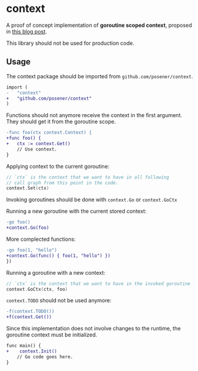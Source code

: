 # context

A proof of concept implementation of **goroutine scoped context**,
proposed in [this blog post](https://posener.github.io/goroutine-scoped-context).

This library should not be used for production code.

## Usage

The context package should be imported from `github.com/posener/context`.

```diff
import (
-   "context"
+   "github.com/posener/context"
)
```

Functions should not anymore receive the context in the first argument.
They should get it from the goroutine scope.

```diff
-func foo(ctx context.Context) {
+func foo() {
+   ctx := context.Get()
    // Use context.
}
```

Applying context to the current goroutine:

```go
// `ctx` is the context that we want to have in all following
// call graph from this point in the code.
context.Set(ctx)
```

Invoking goroutines should be done with `context.Go` or `context.GoCtx`

Running a new goroutine with the current stored context:

```diff
-go foo()
+context.Go(foo)
```

More complected functions:

```diff
-go foo(1, "hello")
+context.Go(func() { foo(1, "hello") })
})
```

Running a goroutine with a new context:

```go
// `ctx` is the context that we want to have in the invoked goroutine
context.GoCtx(ctx, foo)
```

`context.TODO` should not be used anymore:

```diff
-f(context.TODO())
+f(context.Get())
```

Since this implementation does not involve changes to the runtime,
the goroutine context must be initialized.

```diff
func main() {
+    context.Init()
    // Go code goes here.
}
